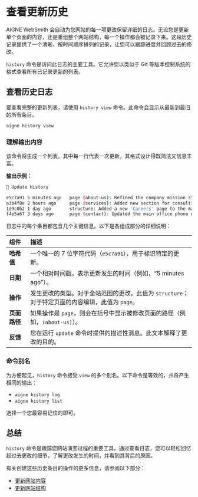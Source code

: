 # 查看更新历史

AIGNE WebSmith 会自动为您网站的每一项更改保留详细的日志。无论您是更新单个页面的内容，还是重组整个网站结构，每一个操作都会被记录下来。这段历史记录提供了一个清晰、按时间顺序排列的记录，让您可以跟踪进度并回顾过去的修改。

`history` 命令是访问此日志的主要工具。它允许您以类似于 Git 等版本控制系统的格式查看所有已记录更新的列表。

## 查看历史日志

要查看完整的更新列表，请使用 `history view` 命令。此命令会显示从最新到最旧的所有条目。

```bash 终端 icon=lucide:terminal
aigne history view
```

### 理解输出内容

该命令将生成一个列表，其中每一行代表一次更新。其格式设计得既简洁又信息丰富。

**输出示例：**

```bash
📜 Update History

e5c7a91 5 minutes ago   page (about-us): Refined the company mission statement
a3b4f8e 2 hours ago     page (services): Added new section for consulting services
1d9c0b2 1 day ago       structure: Added a new 'Careers' page to the main menu
f4e5a67 3 days ago      page (contact): Updated the main office phone number
```

日志中的每个条目都包含几个关键信息。以下是各组成部分的详细说明：

| 组件 | 描述 |
| :--- | :--- |
| **哈希值** | 一个唯一的 7 位字符代码（`e5c7a91`），用于标识特定的更新。 |
| **日期** | 一个相对时间戳，表示更新发生的时间（例如，“5 minutes ago”）。 |
| **操作** | 发生更改的类型。对于全站范围的更改，此值为 `structure`；对于特定页面的内容编辑，此值为 `page`。 |
| **页面路径** | 如果操作是 `page`，则会在括号中显示被修改页面的路径（例如，`(about-us)`）。 |
| **反馈** | 您在运行 `update` 命令时提供的描述性消息。此文本解释了更改的目的。 |

### 命令别名

为方便起见，`history` 命令接受 `view` 的多个别名。以下命令是等效的，并将产生相同的输出：

-   `aigne history log`
-   `aigne history list`

选择一个您最容易记住的即可。

## 总结

`history` 命令是跟踪您网站演变过程的重要工具。通过查看日志，您可以轻松回忆起过去更改的细节，了解更改发生的时间，并看到其背后的原因。

有关创建这些历史条目的操作的更多信息，请参阅以下部分：
-   [更新网站内容](./core-tasks-updating-website-content.md)
-   [更新网站结构](./core-tasks-updating-website-content-updating-website-structure.md)